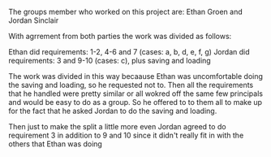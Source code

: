 The groups member who worked on this project are: Ethan Groen and Jordan Sinclair

With agrrement from both parties the work was divided as follows: 

Ethan did requirements: 1-2, 4-6 and 7  (cases: a, b, d, e, f, g)
Jordan did requirements: 3 and 9-10		(cases: c), plus saving and loading

The work was divided in this way becaause Ethan was uncomfortable doing the saving and loading, so he requested not to.
Then all the requirements that he handled were pretty similar or all wokred 
off the same few principals and would be easy to do as a group. 
So he offered to to them all to make up for the fact that he asked Jordan to do the saving and loading.

Then just to make the split a little more even Jordan agreed to do requirement 3 in addition to 9 and 10
since it didn't really fit in with the others that Ethan was doing